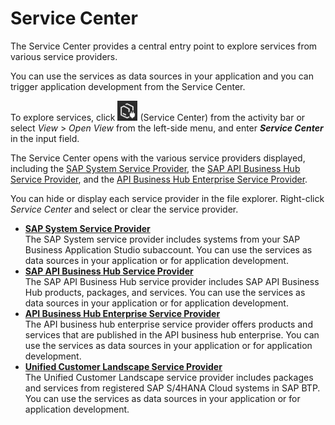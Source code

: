 <!-- loio1e8ec75c9c784b51a91c7370f269ff98 -->

# Service Center

The Service Center provides a central entry point to explore services from various service providers.

You can use the services as data sources in your application and you can trigger application development from the Service Center.

To explore services, click ![Service Center](images/smaller_service_center_icon-_VS_code_8136996.png) \(Service Center\) from the activity bar or select *View* \> *Open View* from the left-side menu, and enter ***Service Center*** in the input field.

The Service Center opens with the various service providers displayed, including the [SAP System Service Provider](sap-system-service-provider-892114c.md), the [SAP API Business Hub Service Provider](sap-api-business-hub-service-provider-1a2f306.md), and the [API Business Hub Enterprise Service Provider](api-business-hub-enterprise-service-provider-328519b.md).

You can hide or display each service provider in the file explorer. Right-click *Service Center* and select or clear the service provider.

-   **[SAP System Service Provider](sap-system-service-provider-892114c.md "The SAP System service provider includes systems from your SAP Business Application Studio subaccount. You can use
		the services as data sources in your application or for application development.")**  
The SAP System service provider includes systems from your SAP Business Application Studio subaccount. You can use the services as data sources in your application or for application development.
-   **[SAP API Business Hub Service Provider](sap-api-business-hub-service-provider-1a2f306.md "The SAP API Business Hub service provider includes SAP API Business Hub products,
		packages, and services. You can use the services as data sources in your application or for
		application development.")**  
The SAP API Business Hub service provider includes SAP API Business Hub products, packages, and services. You can use the services as data sources in your application or for application development.
-   **[API Business Hub Enterprise Service Provider](api-business-hub-enterprise-service-provider-328519b.md "The API business hub enterprise service provider offers products and services that are
		published in the API business hub enterprise. You can use the services as data sources in
		your application or for application development.")**  
The API business hub enterprise service provider offers products and services that are published in the API business hub enterprise. You can use the services as data sources in your application or for application development.
-   **[Unified Customer Landscape Service Provider](unified-customer-landscape-service-provider-830adeb.md "The Unified Customer Landscape service provider includes packages and services from
		registered SAP S/4HANA Cloud systems in SAP BTP. You can use the services as
		data sources in your application or for application development.")**  
The Unified Customer Landscape service provider includes packages and services from registered SAP S/4HANA Cloud systems in SAP BTP. You can use the services as data sources in your application or for application development.

